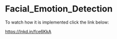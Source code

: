 # Facial_Emotion_Detection

To watch how it is implemented click the link below:

https://lnkd.in/fce6KkA
